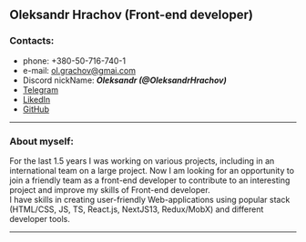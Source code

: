 ## Oleksandr Hrachov (Front-end developer)

### Contacts:
* phone: +380-50-716-740-1
* e-mail: ol.grachov@gmai.com
* Discord nickName: ***Oleksandr (@OleksandrHrachov)***
* [Telegram](https://t.me/AleksandrGrachev88)
* [LikedIn](https://www.linkedin.com/in/oleksandr-hrachov-26a4151b0)
* [GitHub](https://github.com/OleksandrHrachov)

****

### About myself:
For the last 1.5 years I was working on various projects, including in an international team on a large project. Now I am looking for an opportunity to join a friendly team as a front-end developer to contribute to an interesting project and improve my skills of Front-end developer.\
I have skills in creating user-friendly Web-applications using popular stack (HTML/CSS, JS, TS, React.js, NextJS13, Redux/MobX) and different developer tools.

****